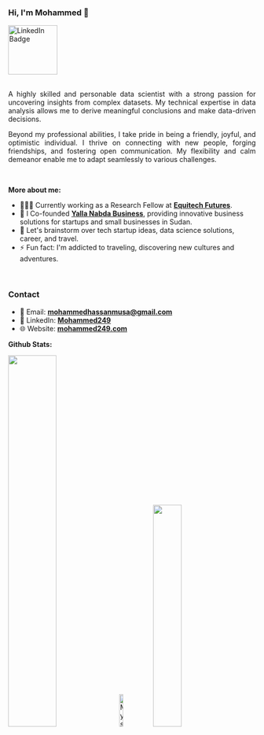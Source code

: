 <!-- Introduction -->

### Hi, I'm Mohammed :wave:


<div>

<a href="https://www.linkedin.com/in/mohammed249/" target="_blank">
  <img alt="LinkedIn Badge" width="100px" src="https://img.shields.io/badge/-LinkedIn-blue?style=for-the-badge&logo=Linkedin&logoColor=white" />
</a>

</div>


<br/>


<!-- Bio and interest -->
<div>
<p align="justify">
A highly skilled and personable data scientist with a strong passion for uncovering insights from complex datasets. My technical expertise in data analysis allows me to derive meaningful conclusions and make data-driven decisions.
</p>

<p align="justify">
Beyond my professional abilities, I take pride in being a friendly, joyful, and optimistic individual. I thrive on connecting with new people, forging friendships, and fostering open communication. My flexibility and calm demeanor enable me to adapt seamlessly to various challenges.
</p>  
</br>


**More about me:**

- 👨🏽‍💻  Currently working as a Research Fellow at [**Equitech Futures**](https://www.equitechfutures.com/).
- 🌟  I Co-founded [**Yalla Nabda Business**](https://www.ynb.sd/), providing innovative business solutions for startups and small businesses in Sudan.
- 💬  Let's brainstorm over tech startup ideas, data science solutions, career, and travel.
- ⚡  Fun fact: I'm addicted to traveling, discovering new cultures and adventures.

<br/>

### Contact

- 📨 Email: [**mohammedhassanmusa@gmail.com**](mailto:mohammedhassanmusa@gmail.com)
- 🔗 LinkedIn: [**Mohammed249**](https://linkedin.com/in/mohammed249/)
- 🌐 Website: [**mohammed249.com**](https://mohammed-249.github.io/)


<!-- Stats -->

**Github Stats:**

<div align="left">
<picture>
<source media="(prefers-color-scheme: light)" srcset="https://github-readme-stats-eight-theta.vercel.app/api?username=mohammed-249&&count_private=true&show_icons=true&bg_color=ffffff&title_color=1f1f1f&text_color=1f1f1f&icon_color=ffbb00&hide_border=true">
<img width="44%" src="https://github-readme-stats-eight-theta.vercel.app/api?username=mohammed-249&&count_private=true&show_icons=true&bg_color=0D1117&title_color=ffffff&text_color=929292&icon_color=F1E05A&hide_border=true"/>
</picture>

<picture>
 <img width="13%"  title="🔥 Get streak stats for your profile at git.io/streak-stats" alt="My streak" src="https://github-readme-streak-stats.herokuapp.com/?user=mohammed-249&theme=github-dark-blue&hide_border=true&stroke=0000&hide_total_contributions=true&background=060A0CD0&hide_current_streak=true&card_width=130"/>
</picture>

<picture>
<source media="(prefers-color-scheme: light)" srcset="https://github-readme-stats-eight-theta.vercel.app/api/top-langs/?username=mohammed-249&layout=compact&bg_color=ffffff&title_color=1f1f1f&text_color=1f1f1f&hide_border=true">
<img width="34%" src="https://github-readme-stats-eight-theta.vercel.app/api/top-langs/?username=mohammed-249&layout=compact&bg_color=0D1117&title_color=ffffff&text_color=929292&hide_border=true" />
</picture>

</div>


       
</p>

<br/>

